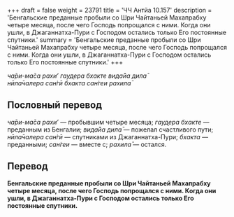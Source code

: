 +++
draft = false
weight = 23791
title = 'ЧЧ Антйа 10.157'
description = 'Бенгальские преданные пробыли со Шри Чайтаньей Махапрабху четыре месяца, после чего Господь попрощался с ними. Когда они ушли, в Джаганнатха-Пури с Господом остались только Его постоянные спутники.'
summary = 'Бенгальские преданные пробыли со Шри Чайтаньей Махапрабху четыре месяца, после чего Господь попрощался с ними. Когда они ушли, в Джаганнатха-Пури с Господом остались только Его постоянные спутники.'
+++

_ча̄ри-ма̄са рахи’ гауд̣ера бхакте вида̄йа дила̄  
нӣла̄чалера сан̇гӣ бхакта сан̇геи рахила̄_

## Пословный перевод

_ча̄ри_\-_ма̄са_ _рахи’_ — пробывшим четыре месяца; _гауд̣ера_ _бхакте_ — преданным из Бенгалии; _вида̄йа_ _дила̄_ — пожелал счастливого пути; _нӣла̄чалера_ _сан̇гӣ_ — спутниками из Джаганнатха-Пури; _бхакта_ — преданными; _сан̇геи_ — вместе с; _рахила̄_ — остался.

## Перевод

**Бенгальские преданные пробыли со Шри Чайтаньей Махапрабху четыре месяца, после чего Господь попрощался с ними. Когда они ушли, в Джаганнатха-Пури с Господом остались только Его постоянные спутники.**

